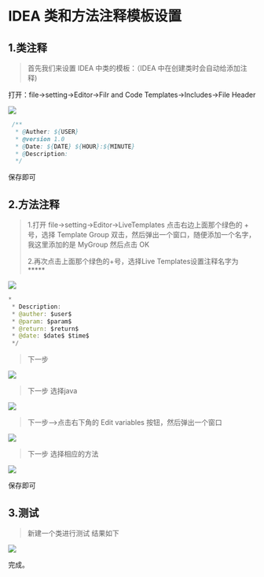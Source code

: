 # IDEA 类和方法注释模板设置

## 1.类注释

> 首先我们来设置 IDEA 中类的模板：（IDEA 中在创建类时会自动给添加注释)

打开：file->setting->Editor->Filr and Code Templates->Includes->File Header

![](https://s1.ax1x.com/2018/08/26/PbZwB4.png)

~~~ java
 /**
  * @Auther: ${USER}
  * @version 1.0
  * @Date: ${DATE} ${HOUR}:${MINUTE}
  * @Description: 
  */
~~~

保存即可

## 2.方法注释

> 1.打开 file->setting->Editor->LiveTemplates 点击右边上面那个绿色的 + 号，选择 Template Group 双击，然后弹出一个窗口，随便添加一个名字，我这里添加的是 MyGroup 然后点击 OK 
>
> 2.再次点击上面那个绿色的+号，选择Live Templates设置注释名字为 *****

![](https://s1.ax1x.com/2018/08/26/PbZ5Ed.png)



~~~java
*
 * Description: 
 * @auther: $user$
 * @param: $param$
 * @return: $return$
 * @date: $date$ $time$
 */
~~~

> 下一步

![](https://s1.ax1x.com/2018/08/26/PbeivT.png)

> 下一步 选择java

![](https://s1.ax1x.com/2018/08/26/PbeP2V.png)

> 下一步-->点击右下角的 Edit variables 按钮，然后弹出一个窗口

![](https://s1.ax1x.com/2018/08/26/PbeC80.png)

> 下一步 选择相应的方法

![](https://s1.ax1x.com/2018/08/26/Pbe9Cq.png)

保存即可

## 3.测试

> 新建一个类进行测试 结果如下

![](https://s1.ax1x.com/2018/08/26/PbeZVJ.png)

完成。
